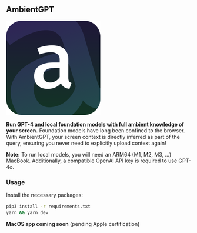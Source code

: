 ## AmbientGPT

<img src="public/images/ambientGPT.png" alt="AmbientGPT Logo" width="256"/>

**Run GPT-4 and local foundation models with full ambient knowledge of your screen.** Foundation models have long been confined to the browser. With AmbientGPT, your screen context is directly inferred as part of the query, ensuring you never need to explicitly upload context again!

**Note:** To run local models, you will need an ARM64 (M1, M2, M3, ...) MacBook. Additionally, a compatible OpenAI API key is required to use GPT-4o.

### Usage

Install the necessary packages:
```bash
pip3 install -r requirements.txt
yarn && yarn dev
```

**MacOS app coming soon** (pending Apple certification)

